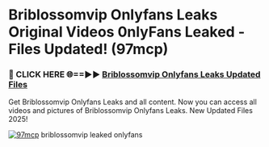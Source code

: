 # Briblossomvip Onlyfans Leaks Original Videos 0nlyFans Leaked - Files Updated! (97mcp)

<h3>🔴 CLICK HERE 🌐==►► <a href="https://tinyurl.com/4seja8ks" rel="nofollow">Briblossomvip Onlyfans Leaks Updated Files</a></h3>

Get Briblossomvip Onlyfans Leaks and all content. Now you can access all videos and pictures of Briblossomvip Onlyfans Leaks. New Updated Files 2025!

[![97mcp](https://i.imgur.com/EWjZXRe.gif)](https://tinyurl.com/4seja8ks)
briblossomvip leaked onlyfans
